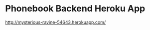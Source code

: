 # Phonebook Backend Heroku App
<a href="http://mysterious-ravine-54643.herokuapp.com/">http://mysterious-ravine-54643.herokuapp.com/</a>
